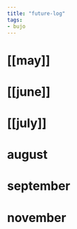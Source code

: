 ```yaml
---
title: "future-log"
tags: 
- bujo
---
```


# [[may]]

# [[june]]

# [[july]]

# august

# september

# november
